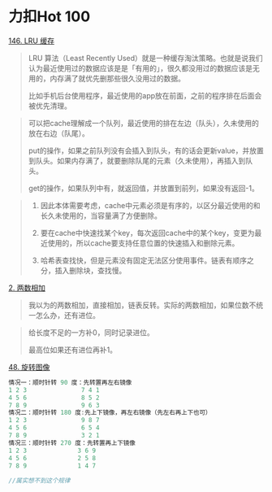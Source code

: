 力扣Hot 100
===

[146. LRU 缓存](https://leetcode.cn/problems/lru-cache/)

> LRU 算法（Least Recently Used）就是一种缓存淘汰策略。也就是说我们认为最近使用过的数据应该是是「有用的」，很久都没用过的数据应该是无用的，内存满了就优先删那些很久没用过的数据。
>
> 比如手机后台使用程序，最近使用的app放在前面，之前的程序排在后面会被优先清理。

> 可以把cache理解成一个队列，最近使用的排在左边（队头），久未使用的放在右边（队尾）。
>
> put的操作，如果之前队列没有会插入到队头，有的话会更新value，并放置到队头。如果内存满了，就要删除队尾的元素（久未使用），再插入到队头。
>
> get的操作，如果队列中有，就返回值，并放置到前列，如果没有返回-1。

> 1. 因此本体需要考虑，cache中元素必须是有序的，以区分最近使用的和长久未使用的，当容量满了方便删除。
> 2. 要在cache中快速找某个key，每次返回cache中的某个key，变更为最近使用的，所以cache要支持任意位置的快速插入和删除元素。
>
> 3. 哈希表查找快，但是元素没有固定无法区分使用事件。链表有顺序之分，插入删除块，查找慢。

[2. 两数相加](https://leetcode.cn/problems/add-two-numbers)

> 我以为的两数相加，直接相加，链表反转。实际的两数相加，如果位数不统一怎么办，还有进位。

> 给长度不足的一方补0，同时记录进位。
>
> 最高位如果还有进位再补1。

[48. 旋转图像](https://leetcode.cn/problems/rotate-image)

```c++
情况一：顺时针转 90 度：先转置再左右镜像
1 2 3               7 4 1
4 5 6               8 5 2
7 8 9               9 6 3
情况二：顺时针转 180 度:先上下镜像，再左右镜像（先左右再上下也可）
1 2 3               9 8 7
4 5 6               6 5 4
7 8 9               3 2 1
情况三：顺时针转 270 度：先转置再上下镜像
1 2 3              3 6 9
4 5 6              2 5 8
7 8 9              1 4 7
    
//属实想不到这个规律
```


